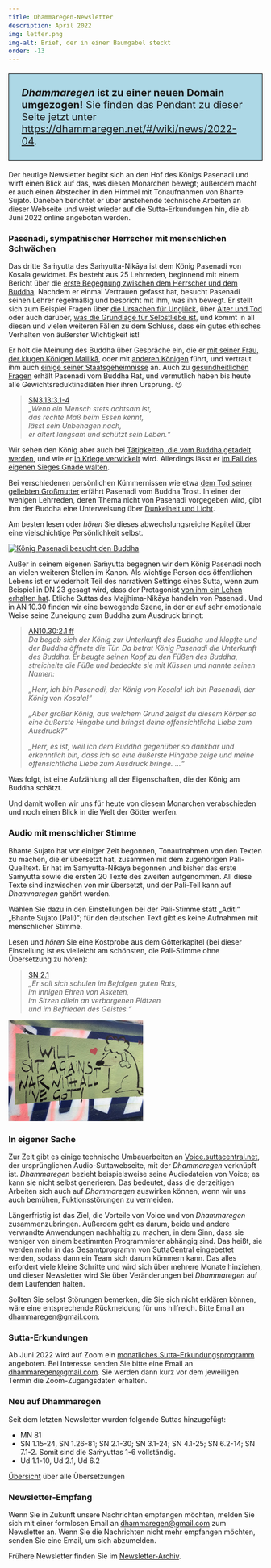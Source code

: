 ```yaml
---
title: Dhammaregen-Newsletter
description: April 2022
img: letter.png
img-alt: Brief, der in einer Baumgabel steckt
order: -13
---
```


<p style="padding: 25px;
  border: thin solid black;
  background-color: lightblue;
  padding: 25px;
  font-size: 20px;"
><b><em>Dhammaregen</em> ist zu einer neuen Domain umgezogen!</b> Sie finden das Pendant zu dieser Seite jetzt unter <a href="https://dhammaregen.net/#/wiki/news/2022-04">https://dhammaregen.net/#/wiki/news/2022-04</a>.
</p>

Der heutige Newsletter begibt sich an den Hof des Königs Pasenadi und wirft einen Blick auf das, was diesen Monarchen bewegt; außerdem macht er auch einen Abstecher in den Himmel mit Tonaufnahmen von Bhante Sujato. Daneben berichtet er über anstehende technische Arbeiten an dieser Webseite und weist wieder auf die Sutta-Erkundungen hin, die ab Juni 2022 online angeboten werden.

### Pasenadi, sympathischer Herrscher mit menschlichen Schwächen

Das dritte Saṁyutta des Saṁyutta-Nikāya ist dem König Pasenadi von Kosala gewidmet. Es besteht aus 25 Lehrreden, beginnend mit einem Bericht über die [erste Begegnung zwischen dem Herrscher und dem Buddha](/suttas/#sn3.1/de/sabbamitta:0.1). Nachdem er einmal Vertrauen gefasst hat, besucht Pasenadi seinen Lehrer regelmäßig und bespricht mit ihm, was ihn bewegt. Er stellt sich zum Beispiel Fragen über [die Ursachen für Unglück](/suttas/#sn3.2/de/sabbamitta:0.1), über [Alter und Tod](/suttas/#sn3.3/de/sabbamitta:0.1) oder auch darüber, [was die Grundlage für Selbstliebe ist](/suttas/#sn3.4/de/sabbamitta:0.1), und kommt in all diesen und vielen weiteren Fällen zu dem Schluss, dass ein gutes ethisches Verhalten von äußerster Wichtigkeit ist! 

Er holt die Meinung des Buddha über Gespräche ein, die er [mit seiner Frau, der klugen Königen Mallikā](/suttas/#sn3.8/de/sabbamitta:0.1), oder mit [anderen Königen](/suttas/#sn3.12/de/sabbamitta:0.1) führt, und vertraut ihm auch [einige seiner Staatsgeheimnisse](/suttas/#sn3.11/de/sabbamitta:0.1) an. Auch zu [gesundheitlichen Fragen](/suttas/#sn3.13/de/sabbamitta:0.1) erhält Pasenadi vom Buddha Rat, und vermutlich haben bis heute alle Gewichtsreduktinsdiäten hier ihren Ursprung. 😉

>[SN3.13:3.1-4](/suttas/#sn3.13/de/sabbamitta:3.1)  
>*„Wenn ein Mensch stets achtsam ist,*  
>*das rechte Maß beim Essen kennt,*  
>*lässt sein Unbehagen nach,*  
>*er altert langsam und schützt sein Leben.“*

Wir sehen den König aber auch bei [Tätigkeiten, die vom Buddha getadelt werden](/suttas/#sn3.9/de/sabbamitta:0.1), und wie er [in Kriege verwickelt](/suttas/#sn3.14/de/sabbamitta:0.1) wird. Allerdings lässt er [im Fall des eigenen Sieges Gnade walten](/suttas/#sn3.15/de/sabbamitta:0.1).

Bei verschiedenen persönlichen Kümmernissen wie etwa [dem Tod seiner geliebten Großmutter](/suttas/#sn3.22/de/sabbamitta:0.1) erfährt Pasenadi vom Buddha Trost. In einer der wenigen Lehrreden, deren Thema nicht von Pasenadi vorgegeben wird, gibt ihm der Buddha eine Unterweisung über [Dunkelheit und Licht](/suttas/#sn3.21/de/sabbamitta:0.1).

Am besten lesen oder *hören* Sie dieses abwechslungsreiche Kapitel über eine vielschichtige Persönlichkeit selbst.

<a title="König Prasenajit von Kosala besucht den Buddha, auf Wikimedia; keine Copyrightinformation erkennbar" href="https://upload.wikimedia.org/wikipedia/commons/7/74/Prasenajit_of_Kosala_pays_a_visti.jpg"><img height="200" alt="König Pasenadi besucht den Buddha" src="https://upload.wikimedia.org/wikipedia/commons/7/74/Prasenajit_of_Kosala_pays_a_visti.jpg"></a>

Außer in seinem eigenen Saṁyutta begegnen wir dem König Pasenadi noch an vielen weiteren Stellen im Kanon. Als wichtige Person des öffentlichen Lebens ist er wiederholt Teil des narrativen Settings eines Sutta, wenn zum Beispiel in DN 23 gesagt wird, dass der Protagonist [von ihm ein Lehen erhalten hat](/suttas/#dn23/de/sabbamitta:1.4). Etliche Suttas des Majjhima-Nikāya handeln von Pasenadi. Und in AN 10.30 finden wir eine bewegende Szene, in der er auf sehr emotionale Weise seine Zuneigung zum Buddha zum Ausdruck bringt:

>[AN10.30:2.1 ff](/suttas/#an10.30/de/sabbamitta:2.1)  
>*Da begab sich der König zur Unterkunft des Buddha und klopfte und der Buddha öffnete die Tür. Da betrat König Pasenadi die Unterkunft des Buddha. Er beugte seinen Kopf zu den Füßen des Buddha, streichelte die Füße und bedeckte sie mit Küssen und nannte seinen Namen:* 
>
>*„Herr, ich bin Pasenadi, der König von Kosala! Ich bin Pasenadi, der König von Kosala!“*
>
>*„Aber großer König, aus welchem Grund zeigst du diesem Körper so eine äußerste Hingabe und bringst deine offensichtliche Liebe zum Ausdruck?“* 
>
>*„Herr, es ist, weil ich dem Buddha gegenüber so dankbar und erkenntlich bin, dass ich so eine äußerste Hingabe zeige und meine offensichtliche Liebe zum Ausdruck bringe. …“*

Was folgt, ist eine Aufzählung all der Eigenschaften, die der König am Buddha schätzt.

Und damit wollen wir uns für heute von diesem Monarchen verabschieden und noch einen Blick in die Welt der Götter werfen.

### Audio mit menschlicher Stimme

Bhante Sujato hat vor einiger Zeit begonnen, Tonaufnahmen von den Texten zu machen, die er übersetzt hat, zusammen mit dem zugehörigen Pali-Quelltext. Er hat im Saṁyutta-Nikāya begonnen und bisher das erste Saṁyutta sowie die ersten 20 Texte des zweiten aufgenommen. All diese Texte sind inzwischen von mir übersetzt, und der Pali-Teil kann auf *Dhammaregen* gehört werden.

Wählen Sie dazu in den Einstellungen bei der Pali-Stimme statt „Aditi“ „Bhante Sujato (Pali)“; für den deutschen Text gibt es keine Aufnahmen mit menschlicher Stimme.

Lesen und *hören* Sie eine Kostprobe aus dem Götterkapitel (bei dieser Einstellung ist es vielleicht am schönsten, die Pali-Stimme ohne Übersetzung zu hören):

>[SN 2.1](/suttas/#sn2.1/de/sabbamitta:0.1)  
>*„Er soll sich schulen im Befolgen guten Rats,*  
>*im innigen Ehren von Asketen,*  
>*im Sitzen allein an verborgenen Plätzen*  
>*und im Befrieden des Geistes.“*


<img src="./sit200.png" alt="Sitzender Hund mit Friedensbotschaft" style="height: 200px;">

### In eigener Sache

Zur Zeit gibt es einige technische Umbauarbeiten an [Voice.suttacentral.net](https://voice.suttacentral.net), der ursprünglichen Audio-Suttawebseite, mit der *Dhammaregen* verknüpft ist. *Dhammaregen* bezieht beispielsweise seine Audiodateien von Voice; es kann sie nicht selbst generieren. Das bedeutet, dass die derzeitigen Arbeiten sich auch auf *Dhammaregen* auswirken können, wenn wir uns auch bemühen, Fuktionsstörungen zu vermeiden.

Längerfristig ist das Ziel, die Vorteile von Voice und von *Dhammaregen* zusammenzubringen. Außerdem geht es darum, beide und andere verwandte Anwendungen nachhaltig zu machen, in dem Sinn, dass sie weniger von einem bestimmten Programmierer abhängig sind. Das heißt, sie werden mehr in das Gesamtprogramm von SuttaCentral eingebettet werden, sodass dann ein Team sich darum kümmern kann. Das alles erfordert viele kleine Schritte und wird sich über mehrere Monate hinziehen, und dieser Newsletter wird Sie über Veränderungen bei *Dhammaregen* auf dem Laufenden halten.

Sollten Sie selbst Störungen bemerken, die Sie sich nicht erklären können, wäre eine entsprechende Rückmeldung für uns hilfreich. Bitte Email an [dhammaregen@gmail.com](mailto:dhammaregen@gmail.com).

### Sutta-Erkundungen 

Ab Juni 2022 wird auf Zoom ein [monatliches Sutta-Erkundungsprogramm](/wiki/Erkundungen) angeboten. Bei Interesse senden Sie bitte eine Email an [dhammaregen@gmail.com](mailto:dhammaregen@gmail.com). Sie werden dann kurz vor dem jeweiligen Termin die Zoom-Zugangsdaten erhalten.

### Neu auf Dhammaregen

Seit dem letzten Newsletter wurden folgende Suttas hinzugefügt:
- MN 81
- SN 1.15-24, SN 1.26-81; SN 2.1-30; SN 3.1-24; SN 4.1-25; SN 6.2-14; SN 7.1-2. Somit sind die Saṁyuttas 1-6 vollständig.
- Ud 1.1-10, Ud 2.1, Ud 6.2

[Übersicht](/Übersetzung/Übersicht) über alle Übersetzungen

### Newsletter-Empfang

Wenn Sie in Zukunft unsere Nachrichten empfangen möchten, melden Sie sich mit einer formlosen Email an [dhammaregen@gmail.com](mailto:dhammaregen@gmail.com) zum Newsletter an. Wenn Sie die Nachrichten nicht mehr empfangen möchten, senden Sie eine Email, um sich abzumelden.

Frühere Newsletter finden Sie im [Newsletter-Archiv](/wiki/news).
